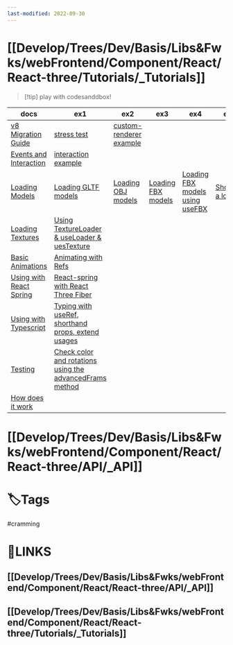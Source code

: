 ```yaml
---
last-modified: 2022-09-30
---
```

# [[Develop/Trees/Dev/Basis/Libs&Fwks/webFrontend/Component/React/React-three/Tutorials/_Tutorials]]
> [!tip] play with codesanddbox!
> 
| docs                                                                                                | ex1                                                                                                | ex2                                                            | ex3                                                            | ex4                                                                      | ex5                                                                   |
| --------------------------------------------------------------------------------------------------- | -------------------------------------------------------------------------------------------------- | -------------------------------------------------------------- | -------------------------------------------------------------- | ------------------------------------------------------------------------ | --------------------------------------------------------------------- |
| [v8 Migration Guide](https://docs.pmnd.rs/react-three-fiber/tutorials/v8-migration-guide)           | [stress test](https://codesandbox.io/s/qjo4t)                                                      | [custom-renderer example](https://codesandbox.io/s/zcuqh)      |                                                                |                                                                          |                                                                       |
| [Events and Interaction](https://docs.pmnd.rs/react-three-fiber/tutorials/events-and-interaction)   | [interaction example](https://codesandbox.io/s/interaction-98ppy)                                  |                                                                |                                                                |                                                                          |                                                                       |
| [Loading Models](https://docs.pmnd.rs/react-three-fiber/tutorials/loading-models)                   | [Loading GLTF models](https://codesandbox.io/s/gltfloader-6etx1)                                   | [Loading OBJ models](https://codesandbox.io/s/objloader-51zks) | [Loading FBX models](https://codesandbox.io/s/fbxloader-ssrfg) | [Loading FBX models using useFBX](https://codesandbox.io/s/usefbx-m6p73) | [Showing a loader](https://codesandbox.io/s/gltfloader-loading-nn2m7) |
| [Loading Textures](https://docs.pmnd.rs/react-three-fiber/tutorials/loading-textures)               | [Using TextureLoader & useLoader & uesTexture](https://codesandbox.io/s/textureloader-rusfd)       |                                                                |                                                                |                                                                          |                                                                       |
| [Basic Animations](https://docs.pmnd.rs/react-three-fiber/tutorials/basic-animations)               | [Animating with Refs](https://codesandbox.io/s/getting-started-01-forked-29gxw)                    |                                                                |                                                                |                                                                          |                                                                       |
| [Using with React Spring](https://docs.pmnd.rs/react-three-fiber/tutorials/using-with-react-spring) | [React-spring with React Three Fiber](https://codesandbox.io/s/react-spring-gykbc)                 |                                                                |                                                                |                                                                          |                                                                       |
| [Using with Typescript](https://docs.pmnd.rs/react-three-fiber/tutorials/typescript)                | [Typing with useRef, shorthand props, extend usages](https://codesandbox.io/s/brnsm)               |                                                                |                                                                |                                                                          |                                                                       |
| [Testing](https://docs.pmnd.rs/react-three-fiber/tutorials/testing)                                 | [Check color and rotations using the advancedFrams method](https://codesandbox.io/s/testing-hqut4) |                                                                |                                                                |                                                                          |                                                                       |
| [How does it work](https://docs.pmnd.rs/react-three-fiber/tutorials/how-it-works)                                                                                                    |                                                                                                    |                                                                |                                                                |                                                                          |                                                                       |



# [[Develop/Trees/Dev/Basis/Libs&Fwks/webFrontend/Component/React/React-three/API/_API]]

# 🏷️Tags
#cramming

# 🔗LINKS
## [[Develop/Trees/Dev/Basis/Libs&Fwks/webFrontend/Component/React/React-three/API/_API]]
## [[Develop/Trees/Dev/Basis/Libs&Fwks/webFrontend/Component/React/React-three/Tutorials/_Tutorials]]